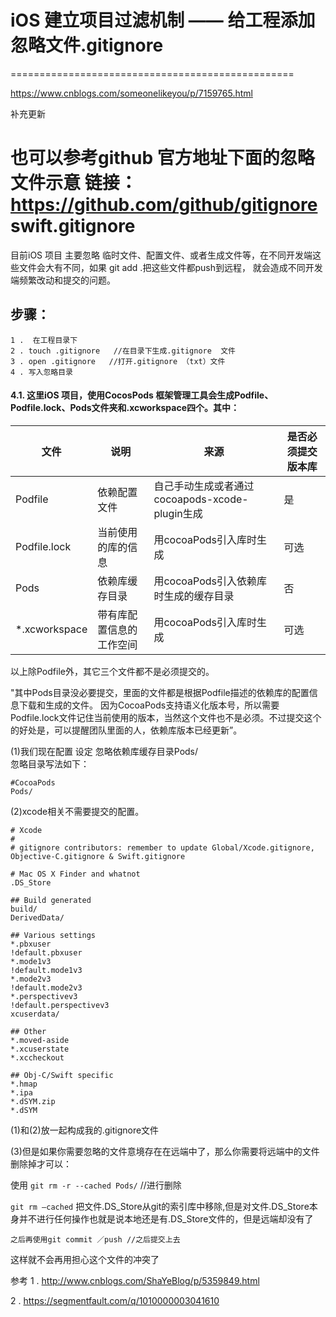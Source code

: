 
# iOS 建立项目过滤机制 —— 给工程添加忽略文件.gitignore
=================================================

https://www.cnblogs.com/someonelikeyou/p/7159765.html

补充更新

也可以参考github 官方地址下面的忽略文件示意
链接：https://github.com/github/gitignore  swift.gitignore  
=========================================================

目前iOS 项目 主要忽略 临时文件、配置文件、或者生成文件等，在不同开发端这些文件会大有不同，如果 git add .把这些文件都push到远程， 就会造成不同开发端频繁改动和提交的问题。
## 步骤：

    1 .  在工程目录下
    2 . touch .gitignore   //在目录下生成.gitignore  文件
    3 . open .gitignore   //打开.gitignore （txt）文件
    4 . 写入忽略目录

####  4.1. 这里iOS 项目，使用CocosPods 框架管理工具会生成Podfile、Podfile.lock、Pods文件夹和.xcworkspace四个。其中：
 
|		文件	  |         说明 	   |                   来源	                  |是否必须提交版本库|
|      --	  |          --	       |                   --	                  |      --	      |
|Podfile      |依赖配置文件	       |自己手动生成或者通过cocoapods-xcode-plugin生成|	     是		  |
|Podfile.lock |当前使用的库的信息	   |用cocoaPods引入库时生成 	                  |	     可选	  |
|Pods	      |依赖库缓存目录		   |用cocoaPods引入依赖库时生成的缓存目录		  |	     否	      |
|*.xcworkspace|带有库配置信息的工作空间|用cocoaPods引入库时生成					  |      可选	  |


以上除Podfile外，其它三个文件都不是必须提交的。

"其中Pods目录没必要提交，里面的文件都是根据Podfile描述的依赖库的配置信息下载和生成的文件。
因为CocoaPods支持语义化版本号，所以需要Podfile.lock文件记住当前使用的版本，当然这个文件也不是必须。不过提交这个的好处是，可以提醒团队里面的人，依赖库版本已经更新”。
 
(1)我们现在配置 设定 忽略依赖库缓存目录Pods/  
忽略目录写法如下：
```
#CocoaPods
Pods/ 
```

(2)xcode相关不需要提交的配置。 

```
# Xcode
#
# gitignore contributors: remember to update Global/Xcode.gitignore, Objective-C.gitignore & Swift.gitignore

# Mac OS X Finder and whatnot
.DS_Store

## Build generated
build/
DerivedData/

## Various settings
*.pbxuser
!default.pbxuser
*.mode1v3
!default.mode1v3
*.mode2v3
!default.mode2v3
*.perspectivev3
!default.perspectivev3
xcuserdata/

## Other
*.moved-aside
*.xcuserstate
*.xccheckout

## Obj-C/Swift specific
*.hmap
*.ipa
*.dSYM.zip
*.dSYM
```

(1)和(2)放一起构成我的.gitignore文件

(3)但是如果你需要忽略的文件意境存在在远端中了，那么你需要将远端中的文件删除掉才可以：

使用 ```git rm -r --cached Pods/``` //进行删除

```git rm –cached``` 把文件.DS_Store从git的索引库中移除,但是对文件.DS_Store本身并不进行任何操作也就是说本地还是有.DS_Store文件的，但是远端却没有了

```之后再使用git commit ／push //之后提交上去 ```

这样就不会再用担心这个文件的冲突了

 

参考 
1 . http://www.cnblogs.com/ShaYeBlog/p/5359849.html

2 . https://segmentfault.com/q/1010000003041610

